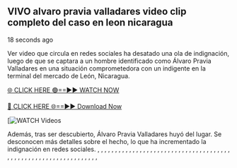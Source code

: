 ## VIVO alvaro pravia valladares video clip completo del caso en leon nicaragua

18 seconds ago

Ver video que circula en redes sociales ha desatado una ola de indignación, luego de que se captara a un hombre identificado como Álvaro Pravia Valladares en una situación comprometedora con un indigente en la terminal del mercado de León, Nicaragua.

[🌐 CLICK HERE 🟢==►► WATCH NOW](https://cutt.ly/te57wshS)

[🔴 CLICK HERE 🌐==►► Download Now](https://cutt.ly/te57wshS)

[![WATCH Videos](https://cutt.ly/te57wshS)

Además, tras ser descubierto, Álvaro Pravia Valladares huyó del lugar. Se desconocen más detalles sobre el hecho, lo que ha incrementado la indignación en redes sociales.
,
,
,
,
,
,
,
,
,
,
,
,
,
,
,
,
,
,
,
,
,
,
,
,
,
,
,
,
,
,
,
,
,
,
,
,
,
,
,
,
,
,
,
,
,
,
,
,
,
,
,
,
,
,
,
,
,
,
,
,
,
,
,
,